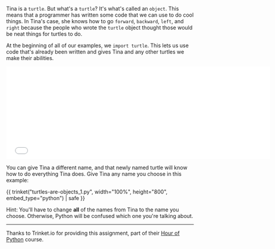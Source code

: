 Tina is a `turtle`.  But what's a `turtle`?  It's what's called an `object`.  This means that a programmer has written some code that we can use to do cool things.  In Tina's case, she knows how to go `forward`, `backward`, `left`, and `right` because the people who wrote the `turtle` object thought those would be neat things for turtles to do.

At the beginning of all of our examples, we `import turtle`.  This lets us use code that's already been written and gives Tina and any other turtles we make their abilities.

<iframe src="//player.vimeo.com/video/107875794?title=0&amp;byline=0&amp;portrait=0" width="710" height="249" frameborder="0" webkitallowfullscreen mozallowfullscreen allowfullscreen></iframe>

You can give Tina a different name, and that newly named turtle will know how to do everything Tina does.  Give Tina any name you choose in this example:

{{ trinket("turtles-are-objects_1.py", width="100%", height="800", embed_type="python") | safe }}



Hint: You'll have to change **all** of the names from Tina to the name you choose.  Otherwise, Python will be confused which one you're talking about.

---

Thanks to Trinket.io for providing this assignment, 
part of their [Hour of Python](https://hourofpython.com/a-visual-introduction-to-python/) 
course.